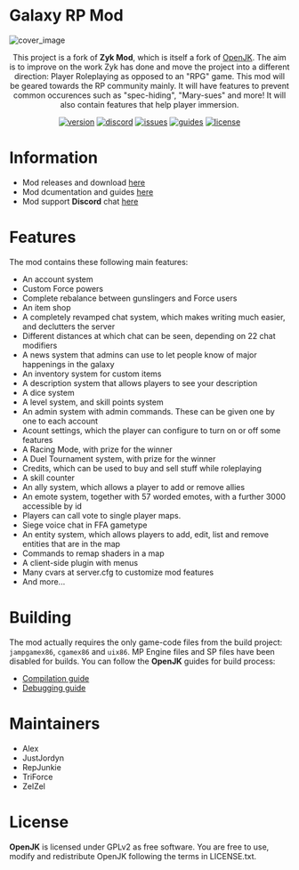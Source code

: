 # Galaxy RP Mod

![cover_image](https://user-images.githubusercontent.com/16083854/130863860-95907912-39bf-4684-be9a-db8e04f73603.png)

<div align="center">
  
This project is a fork of **Zyk Mod**, which is itself a fork of [OpenJK](https://github.com/JACoders/OpenJK). The aim is to improve on the work Zyk has done and move the project into a different direction: Player Roleplaying as opposed to an "RPG" game.
This mod will be geared towards the RP community mainly. It will have features to prevent common occurences such as "spec-hiding", "Mary-sues" and more! It will also contain features that help player immersion.

[![version](https://img.shields.io/github/v/release/alexnita3/GalaxyRP?label=Current%20Version&color=brightgreen)](https://github.com/alexnita3/GalaxyRP/releases)
[![discord](https://img.shields.io/badge/Discord-Join-blueviolet.svg?logo=discord&style=flat&logoColor=white)](https://discord.gg/aKnXckEFr5)
[![issues](https://img.shields.io/github/issues/alexnita3/GalaxyRP.svg?label=Issues%20%26%20Requests&color=red)](https://github.com/alexnita3/GalaxyRP/issues)
[![guides](https://img.shields.io/badge/GalaxyRP-Website-blue.svg)](https://www.galaxyrp.uk/)
[![license](https://img.shields.io/github/license/alexnita3/GalaxyRP.svg?label=License&color=yellow)](#license)

</div>

# Information
- Mod releases and download [here](https://github.com/alexnita3/GalaxyRP/releases)
- Mod dcumentation and guides [here](https://www.galaxyrp.uk/)
- Mod support **Discord** chat [here](https://discord.gg/aKnXckEFr5)

# Features
The mod contains these following main features:

- An account system
- Custom Force powers
- Complete rebalance between gunslingers and Force users
- An item shop
- A completely revamped chat system, which makes writing much easier, and declutters the server
- Different distances at which chat can be seen, depending on 22 chat modifiers
- A news system that admins can use to let people know of major happenings in the galaxy
- An inventory system for custom items
- A description system that allows players to see your description
- A dice system
- A level system, and skill points system
- An admin system with admin commands. These can be given one by one to each account
- Acount settings, which the player can configure to turn on or off some features
- A Racing Mode, with prize for the winner
- A Duel Tournament system, with prize for the winner
- Credits, which can be used to buy and sell stuff while roleplaying
- A skill counter
- An ally system, which allows a player to add or remove allies
- An emote system, together with 57 worded emotes, with a further 3000 accessible by id
- Players can call vote to single player maps.
- Siege voice chat in FFA gametype
- An entity system, which allows players to add, edit, list and remove entities that are in the map
- Commands to remap shaders in a map
- A client-side plugin with menus
- Many cvars at server.cfg to customize mod features
- And more...

# Building
The mod actually requires the only game-code files from the build project: `jampgamex86`, `cgamex86` and `uix86`. MP Engine files and SP files have been disabled for builds. You can follow the **OpenJK** guides for build process:

* [Compilation guide](https://github.com/JACoders/OpenJK/wiki/Compilation-guide)
* [Debugging guide](https://github.com/JACoders/OpenJK/wiki/Debugging)

# Maintainers
- Alex
- JustJordyn
- RepJunkie
- TriForce
- ZelZel

# License
**OpenJK** is licensed under GPLv2 as free software. You are free to use, modify and redistribute OpenJK following the terms in LICENSE.txt.